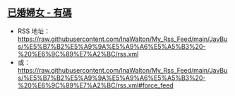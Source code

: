 ## [已婚婦女 - 有碼](https://www.javbus.com/genre/29)
 - RSS 地址：https://raw.githubusercontent.com/InaWalton/My_Rss_Feed/main/JavBus/%E5%B7%B2%E5%A9%9A%E5%A9%A6%E5%A5%B3%20-%20%E6%9C%89%E7%A2%BC/rss.xml
 - 或：https://raw.githubusercontent.com/InaWalton/My_Rss_Feed/main/JavBus/%E5%B7%B2%E5%A9%9A%E5%A9%A6%E5%A5%B3%20-%20%E6%9C%89%E7%A2%BC/rss.xml#force_feed